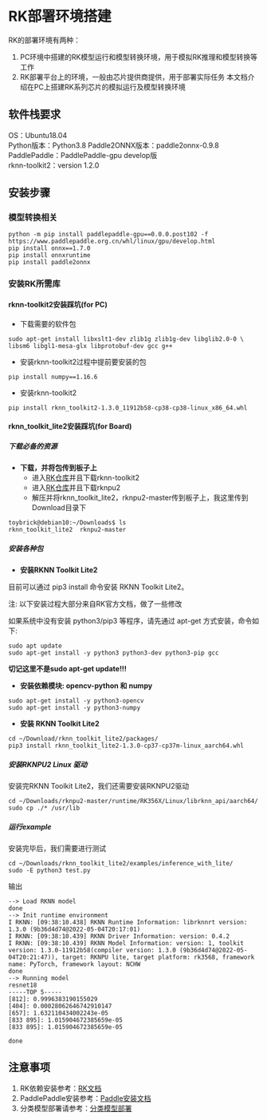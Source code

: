 # RK部署环境搭建
RK的部署环境有两种：
1. PC环境中搭建的RK模型运行和模型转换环境，用于模拟RK推理和模型转换等工作
2. RK部署平台上的环境，一般由芯片提供商提供，用于部署实际任务
本文档介绍在PC上搭建RK系列芯片的模拟运行及模型转换环境

## 软件栈要求
OS：Ubuntu18.04  
Python版本：Python3.8
Paddle2ONNX版本：paddle2onnx-0.9.8
PaddlePaddle：PaddlePaddle-gpu develop版  
rknn-toolkit2：version 1.2.0  
## 安装步骤
### 模型转换相关
```
python -m pip install paddlepaddle-gpu==0.0.0.post102 -f https://www.paddlepaddle.org.cn/whl/linux/gpu/develop.html
pip install onnx==1.7.0
pip install onnxruntime
pip install paddle2onnx
```

### 安装RK所需库
#### rknn-toolkit2安装踩坑(for PC)

- 下载需要的软件包

```text
sudo apt-get install libxslt1-dev zlib1g zlib1g-dev libglib2.0-0 \
libsm6 libgl1-mesa-glx libprotobuf-dev gcc g++
```
- 安装rknn-toolkit2过程中提前要安装的包

```text
pip install numpy==1.16.6
```
- 安装rknn-toolkit2

```text
pip install rknn_toolkit2-1.3.0_11912b58-cp38-cp38-linux_x86_64.whl
```

#### rknn_toolkit_lite2安装踩坑(for Board)

##### 下载必备的资源

- **下载，并将包传到板子上**
    - 进入[RK仓库](https://github.com/rockchip-linux/rknn-toolkit2)并且下载rknn-toolkit2
    - 进入[RK仓库](https://github.com/rockchip-linux/rknpu2)并且下载rknpu2
    - 解压并将rknn_toolkit_lite2，rknpu2-master传到板子上，我这里传到Download目录下

```text
toybrick@debian10:~/Downloads$ ls
rknn_toolkit_lite2  rknpu2-master
```

##### 安装各种包

- **安装RKNN Toolkit Lite2**

目前可以通过 pip3 install 命令安装 RKNN Toolkit Lite2。

注: 以下安装过程大部分来自RK官方文档，做了一些修改

如果系统中没有安装 python3/pip3 等程序，请先通过 apt-get 方式安装，命令如下:

```text
sudo apt update
sudo apt-get install -y python3 python3-dev python3-pip gcc
```
  **切记这里不是sudo apt-get update!!!**
- **安装依赖模块: opencv-python 和 numpy**

```text
sudo apt-get install -y python3-opencv 
sudo apt-get install -y python3-numpy
```
- **安装 RKNN Toolkit Lite2**

```text
cd ~/Download/rknn_toolkit_lite2/packages/
pip3 install rknn_toolkit_lite2-1.3.0-cp37-cp37m-linux_aarch64.whl
```

##### 安装RKNPU2 Linux 驱动

安装完RKNN Toolkit Lite2，我们还需要安装RKNPU2驱动

```text
cd ~/Downloads/rknpu2-master/runtime/RK356X/Linux/librknn_api/aarch64/
sudo cp ./* /usr/lib

```

##### 运行example

安装完毕后，我们需要进行测试

```text
cd ~/Downloads/rknn_toolkit_lite2/examples/inference_with_lite/
sudo -E python3 test.py
```

输出

```text
--> Load RKNN model
done
--> Init runtime environment
I RKNN: [09:38:10.438] RKNN Runtime Information: librknnrt version: 1.3.0 (9b36d4d74@2022-05-04T20:17:01)
I RKNN: [09:38:10.439] RKNN Driver Information: version: 0.4.2
I RKNN: [09:38:10.439] RKNN Model Information: version: 1, toolkit version: 1.3.0-11912b58(compiler version: 1.3.0 (9b36d4d74@2022-05-04T20:21:47)), target: RKNPU lite, target platform: rk3568, framework name: PyTorch, framework layout: NCHW
done
--> Running model
resnet18
-----TOP 5-----
[812]: 0.9996383190155029
[404]: 0.00028062646742910147
[657]: 1.632110434002243e-05
[833 895]: 1.015904672385659e-05
[833 895]: 1.015904672385659e-05

done
```
## 注意事项
1. RK依赖安装参考：[RK文档](https://github.com/rockchip-linux/rknn-toolkit2/blob/master/doc/Rockchip_Quick_Start_RKNN_Toolkit2_CN-1.2.0.pdf)  
2. PaddlePaddle安装参考：[Paddle安装文档](https://www.paddlepaddle.org.cn/install/quick?docurl=/documentation/docs/zh/develop/install/pip/linux-pip.html)  
3. 分类模型部署请参考：[分类模型部署](./classification/README.md)

